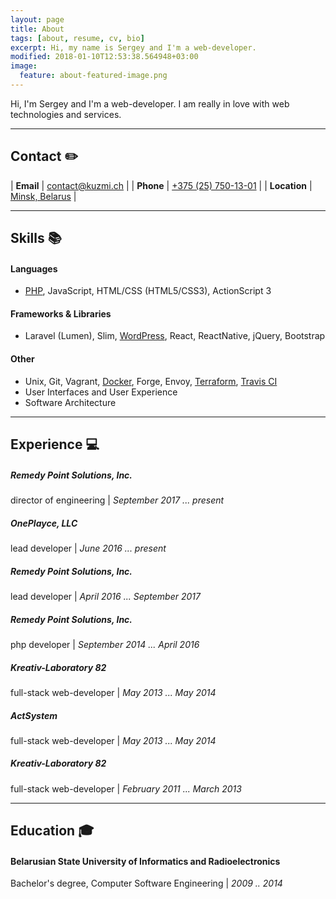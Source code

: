 ```yaml
---
layout: page
title: About
tags: [about, resume, cv, bio]
excerpt: Hi, my name is Sergey and I'm a web-developer.
modified: 2018-01-10T12:53:38.564948+03:00
image:
  feature: about-featured-image.png
---
```


Hi, I'm Sergey and I'm a web-developer. I am really in love with web technologies and services.

---

## Contact <span>✏️</span> ##

| **Email**     | [contact@kuzmi.ch](mailto:contact@kuzmi.ch)  |
| **Phone**     | [+375 (25) 750-13-01](callto:+375257501301)  |
| **Location**  | [Minsk, Belarus](https://goo.gl/maps/t5zytvJQqNJ2)  |

---

## Skills <span>📚</span> ##

#### Languages ####
* [PHP](/tags/#php), JavaScript, HTML/CSS (HTML5/CSS3), ActionScript 3

#### Frameworks & Libraries ####
* Laravel (Lumen), Slim, [WordPress](/tags/#wordpress), React, ReactNative, jQuery, Bootstrap

#### Other ####
* Unix, Git, Vagrant, [Docker](/tags/#docker), Forge, Envoy, [Terraform](/tags/#terraform), [Travis CI](/tags/#travis-ci)
* User Interfaces and User Experience
* Software Architecture

---

## Experience <span>💻</span> ##

##### Remedy Point Solutions, Inc. #####
director of engineering \| *September 2017 ... present*

##### OnePlayce, LLC #####
lead developer \| *June 2016 ... present*

##### Remedy Point Solutions, Inc. #####
lead developer \| *April 2016 ... September 2017*

##### Remedy Point Solutions, Inc. #####
php developer \| *September 2014 ... April 2016*

##### Kreativ-Laboratory 82 #####
full-stack web-developer \| *May 2013 ... May 2014*

##### ActSystem #####
full-stack web-developer \| *May 2013 ... May 2014*

##### Kreativ-Laboratory 82 #####
full-stack web-developer \| *February 2011 ... March 2013*

---

## Education <span>🎓</span> ##

#### Belarusian State University of Informatics and Radioelectronics ####
Bachelor's degree, Computer Software Engineering \| *2009 .. 2014*

